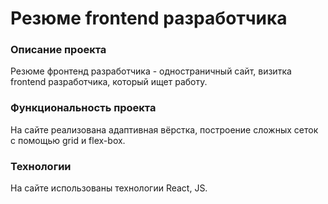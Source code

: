 # Резюме frontend разработчика

### Описание проекта
Резюме фронтенд разработчика - одностраничный сайт, визитка frontend разработчика, который ищет работу.
### Функциональность проекта
На сайте реализована адаптивная вёрстка, построение сложных сеток с помощью grid и flex-box.
### Технологии
На сайте использованы технологии React, JS.

